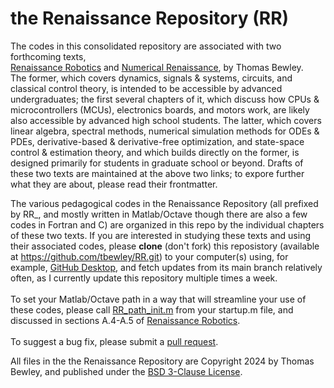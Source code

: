 # the Renaissance Repository (RR)
The codes in this consolidated repository are associated with two forthcoming texts,<BR>
<a href="http://robotics.ucsd.edu/RR.pdf">Renaissance Robotics</a> and
<a href="http://robotics.ucsd.edu/RR.pdf">Numerical Renaissance</a>,
by Thomas Bewley.<BR>  The former, which covers dynamics, signals & systems, circuits, and classical control theory, is intended to be accessible by advanced undergraduates;
the first several chapters of it, which discuss how CPUs & microcontrollers (MCUs),
electronics boards, and motors work, are likely also accessible by advanced high school students. The latter, which covers linear algebra, spectral methods, numerical simulation methods for ODEs & PDEs, derivative-based & derivative-free optimization, and state-space control & estimation theory, and which builds directly on the former, is designed primarily for students in graduate school or beyond. Drafts of these two texts are maintained at the above two links; to expore further what they are about, please read their frontmatter.<BR>

The various pedagogical codes in the Renaissance Repository (all prefixed by RR_, and mostly written in Matlab/Octave though there are also a few codes in Fortran and C) are organized in this repo by the individual chapters of these two texts.
If you are interested in studying these texts and using their associated codes,
please <B>clone</B> (don't fork) this reposistory (available at <a href="https://github.com/tbewley/RR.git">https://github.com/tbewley/RR.git</a>) to your computer(s) using, for example, <a href="https://desktop.github.com/">GitHub Desktop</a>, and fetch updates from its main branch relatively often,
as I currently update this repository multiple times a week.<BR><BR>
To set your Matlab/Octave path in a way that will streamline your use of these codes,
please call <a href="https://github.com/tbewley/RR/blob/main/RR_path_init.m">RR_path_init.m</a> from your startup.m file, and discussed in sections A.4-A.5 of <a href="http://robotics.ucsd.edu/RR.pdf">Renaissance Robotics</a>.<BR><BR>
To suggest a bug fix, please submit a <a href="https://docs.github.com/en/github/collaborating-with-issues-and-pull-requests/about-pull-requests">pull request</a>.
  
All files in the the Renaissance Repository are Copyright 2024 by Thomas Bewley, and published under the <a href="https://github.com/tbewley/RR/blob/main/LICENSE">BSD 3-Clause License</a>.<BR>
